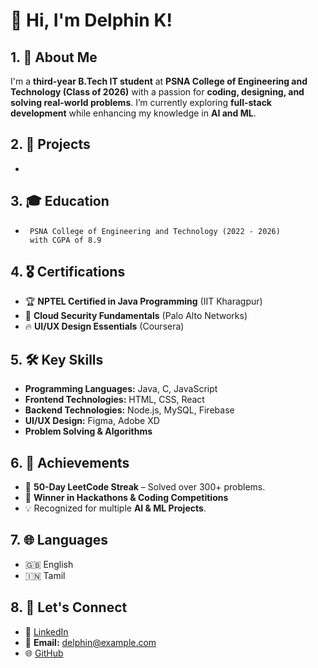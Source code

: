 # 👋 Hi, I'm Delphin K!

## 1. 📝 About Me
I'm a **third-year B.Tech IT student** at **PSNA College of Engineering and Technology (Class of 2026)** with a passion for **coding, designing, and solving real-world problems**. I’m currently exploring **full-stack development** while enhancing my knowledge in **AI and ML**.

## 2. 🚀 Projects
- 

## 3. 🎓 Education
-      PSNA College of Engineering and Technology (2022 - 2026)
       with CGPA of 8.9


## 4. 🎖️ Certifications
- 🏆 **NPTEL Certified in Java Programming** (IIT Kharagpur)
- 📜 **Cloud Security Fundamentals** (Palo Alto Networks)
- 🔥 **UI/UX Design Essentials** (Coursera)

## 5. 🛠️ Key Skills
- **Programming Languages:** Java, C, JavaScript
- **Frontend Technologies:** HTML, CSS, React
- **Backend Technologies:** Node.js, MySQL, Firebase
- **UI/UX Design:** Figma, Adobe XD
- **Problem Solving & Algorithms**

## 6. 🏅 Achievements
- 🎯 **50-Day LeetCode Streak** – Solved over 300+ problems.
- 🥇 **Winner in Hackathons & Coding Competitions**
- 💡 Recognized for multiple **AI & ML Projects**.

## 7. 🌐 Languages
- 🇬🇧 English
- 🇮🇳 Tamil

## 8. 🤝 Let's Connect
- 💼 [LinkedIn](https://www.linkedin.com/in/delphink)
- 📧 **Email:** delphin@example.com
- 🌐 [GitHub](https://github.com/DelphinK)
